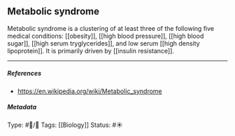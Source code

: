 ## Metabolic syndrome  # 

Metabolic syndrome is a clustering of at least three of the following five medical conditions: [[obesity]], [[high blood pressure]], [[high blood sugar]], [[high serum tryglycerides]], and low serum [[high density lipoprotein]]. It is primarily driven by [[insulin resistance]].

___

##### References

- https://en.wikipedia.org/wiki/Metabolic_syndrome

##### Metadata

Type: #🔵/🔵 
Tags: [[Biology]] 
Status: #☀️ 